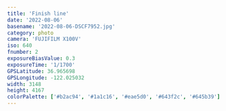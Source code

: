 ```yaml
---
title: 'Finish line'
date: '2022-08-06'
basename: '2022-08-06-DSCF7952.jpg'
category: photo
camera: 'FUJIFILM X100V'
iso: 640
fnumber: 2
exposureBiasValue: 0.3
exposureTime: '1/1700'
GPSLatitude: 36.965698
GPSLongitude: -122.025032
width: 3148
height: 4167
colorPalette: ['#b2ac94', '#1a1c16', '#eae5d0', '#643f2c', '#645b39']
---
```

